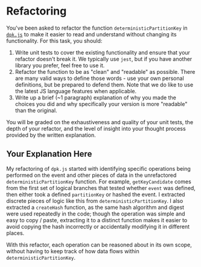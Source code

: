 # Refactoring

You've been asked to refactor the function `deterministicPartitionKey` in [`dpk.js`](dpk.js) to make it easier to read and understand without changing its functionality. For this task, you should:

1. Write unit tests to cover the existing functionality and ensure that your refactor doesn't break it. We typically use `jest`, but if you have another library you prefer, feel free to use it.
2. Refactor the function to be as "clean" and "readable" as possible. There are many valid ways to define those words - use your own personal definitions, but be prepared to defend them. Note that we do like to use the latest JS language features when applicable.
3. Write up a brief (~1 paragraph) explanation of why you made the choices you did and why specifically your version is more "readable" than the original.

You will be graded on the exhaustiveness and quality of your unit tests, the depth of your refactor, and the level of insight into your thought process provided by the written explanation.

## Your Explanation Here

My refactoring of `dpk.js` started with identifying specific operations being performed on the event and other pieces of data in the unrefactored `deterministicPartitionKey` function. For example, `getKeyCandidate` comes from the first set of logical branches that tested whether `event` was defined, then either took a defined `partitionKey` or hashed the event. I extracted discrete pieces of logic like this from `deterministicPartitionKey`. I also extracted a `createHash` function, as the same hash algorithm and digest were used repeatedly in the code; though the operation was simple and easy to copy / paste, extracting it to a distinct function makes it easier to avoid copying the hash incorrectly or accidentally modifying it in different places.

With this refactor, each operation can be reasoned about in its own scope, without having to keep track of how data flows within `deterministicPartitionKey`.
